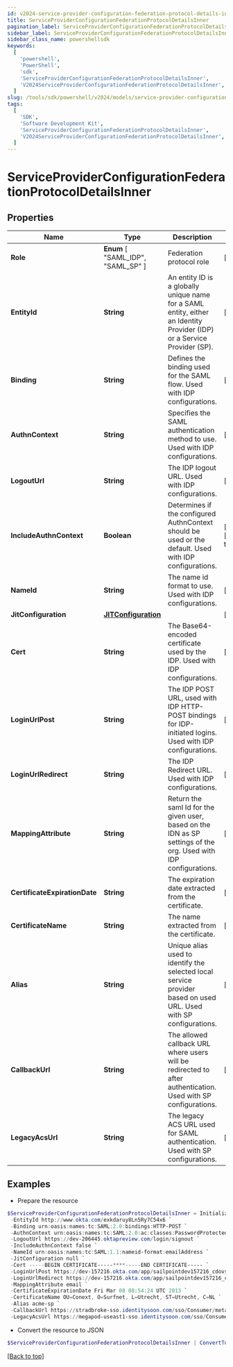 ```yaml
---
id: v2024-service-provider-configuration-federation-protocol-details-inner
title: ServiceProviderConfigurationFederationProtocolDetailsInner
pagination_label: ServiceProviderConfigurationFederationProtocolDetailsInner
sidebar_label: ServiceProviderConfigurationFederationProtocolDetailsInner
sidebar_class_name: powershellsdk
keywords:
  [
    'powershell',
    'PowerShell',
    'sdk',
    'ServiceProviderConfigurationFederationProtocolDetailsInner',
    'V2024ServiceProviderConfigurationFederationProtocolDetailsInner',
  ]
slug: /tools/sdk/powershell/v2024/models/service-provider-configuration-federation-protocol-details-inner
tags:
  [
    'SDK',
    'Software Development Kit',
    'ServiceProviderConfigurationFederationProtocolDetailsInner',
    'V2024ServiceProviderConfigurationFederationProtocolDetailsInner',
  ]
---
```


# ServiceProviderConfigurationFederationProtocolDetailsInner

## Properties

| Name | Type | Description | Notes |
| --- | --- | --- | --- |
| **Role** | **Enum** [ "SAML_IDP", "SAML_SP" ] | Federation protocol role | [optional] |
| **EntityId** | **String** | An entity ID is a globally unique name for a SAML entity, either an Identity Provider (IDP) or a Service Provider (SP). | [optional] |
| **Binding** | **String** | Defines the binding used for the SAML flow. Used with IDP configurations. | [optional] |
| **AuthnContext** | **String** | Specifies the SAML authentication method to use. Used with IDP configurations. | [optional] |
| **LogoutUrl** | **String** | The IDP logout URL. Used with IDP configurations. | [optional] |
| **IncludeAuthnContext** | **Boolean** | Determines if the configured AuthnContext should be used or the default. Used with IDP configurations. | [optional] [default to $false] |
| **NameId** | **String** | The name id format to use. Used with IDP configurations. | [optional] |
| **JitConfiguration** | [**JITConfiguration**](jit-configuration) |  | [optional] |
| **Cert** | **String** | The Base64-encoded certificate used by the IDP. Used with IDP configurations. | [optional] |
| **LoginUrlPost** | **String** | The IDP POST URL, used with IDP HTTP-POST bindings for IDP-initiated logins. Used with IDP configurations. | [optional] |
| **LoginUrlRedirect** | **String** | The IDP Redirect URL. Used with IDP configurations. | [optional] |
| **MappingAttribute** | **String** | Return the saml Id for the given user, based on the IDN as SP settings of the org. Used with IDP configurations. | [required] |
| **CertificateExpirationDate** | **String** | The expiration date extracted from the certificate. | [optional] |
| **CertificateName** | **String** | The name extracted from the certificate. | [optional] |
| **Alias** | **String** | Unique alias used to identify the selected local service provider based on used URL. Used with SP configurations. | [optional] |
| **CallbackUrl** | **String** | The allowed callback URL where users will be redirected to after authentication. Used with SP configurations. | [required] |
| **LegacyAcsUrl** | **String** | The legacy ACS URL used for SAML authentication. Used with SP configurations. | [optional] |

## Examples

- Prepare the resource

```powershell
$ServiceProviderConfigurationFederationProtocolDetailsInner = Initialize-V2024ServiceProviderConfigurationFederationProtocolDetailsInner  -Role SAML_IDP `
 -EntityId http://www.okta.com/exkdaruy8Ln5Ry7C54x6 `
 -Binding urn:oasis:names:tc:SAML:2.0:bindings:HTTP-POST `
 -AuthnContext urn:oasis:names:tc:SAML:2.0:ac:classes:PasswordProtectedTransport `
 -LogoutUrl https://dev-206445.oktapreview.com/login/signout `
 -IncludeAuthnContext false `
 -NameId urn:oasis:names:tc:SAML:1.1:nameid-format:emailAddress `
 -JitConfiguration null `
 -Cert -----BEGIN CERTIFICATE-----****-----END CERTIFICATE----- `
 -LoginUrlPost https://dev-157216.okta.com/app/sailpointdev157216_cdovsaml_1/exkdaruy8Ln5Ry7C54x6/sso/saml `
 -LoginUrlRedirect https://dev-157216.okta.com/app/sailpointdev157216_cdovsaml_1/exkdaruy8Ln5Ry7C54x6/sso/saml `
 -MappingAttribute email `
 -CertificateExpirationDate Fri Mar 08 08:54:24 UTC 2013 `
 -CertificateName OU=Conext, O=Surfnet, L=Utrecht, ST=Utrecht, C=NL `
 -Alias acme-sp `
 -CallbackUrl https://stradbroke-sso.identitysoon.com/sso/Consumer/metaAlias/cdov-saml/sp `
 -LegacyAcsUrl https://megapod-useast1-sso.identitysoon.com/sso/Consumer/metaAlias/acme/sp
```

- Convert the resource to JSON

```powershell
$ServiceProviderConfigurationFederationProtocolDetailsInner | ConvertTo-JSON
```

[[Back to top]](#)
